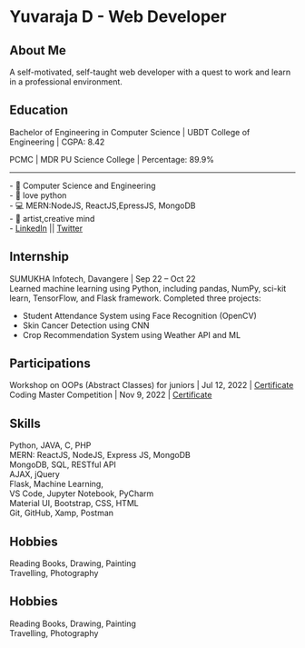 <!DOCTYPE html>
<html>
<head>
   
  
</head>
<body>
    <div class="header">
        <h1>Yuvaraja D - Web Developer</h1>
    </div>
    <div class="container">
        <div class="card">
            <h2>About Me</h2>
            <p>
                A self-motivated, self-taught web developer with a quest to work and learn in a professional environment.
            </p>
        </div>
        <div class="card">
            <h2>Education</h2>
            <p>
                Bachelor of Engineering in Computer Science | UBDT College of Engineering | CGPA: 8.42
            </p>
            <p>
                PCMC | MDR PU Science College | Percentage: 89.9%
            </p>
        </div>
        <!-- Add more cards for Internship, Projects, Participations, Skills, Hobbies, etc. -->
    </div>
   <hr>
- 🌱 Computer Science and Engineering <br>
- 🐍 love python<br>
- 💻 MERN:NodeJS, ReactJS,EpressJS, MongoDB<br>
- 🎨 artist,creative mind<br>
- <a href="https://www.linkedin.com/in/yuvaraja-d/" >LinkedIn</a> || <a href="https://twitter.com/Yuvaraj_D_" > Twitter </a>


<div class="container">
    <div class="card">
        <h2>Internship</h2>
        <p>
            SUMUKHA Infotech, Davangere | Sep 22 – Oct 22
            <br>
            Learned machine learning using Python, including pandas, NumPy, sci-kit learn, TensorFlow, and Flask framework. Completed three projects:
        </p>
        <ul>
            <li>Student Attendance System using Face Recognition (OpenCV)</li>
            <li>Skin Cancer Detection using CNN</li>
            <li>Crop Recommendation System using Weather API and ML</li>
        </ul>
    </div>
     <div class="card">
        <h2>Participations</h2>
        <p>
            Workshop on OOPs (Abstract Classes) for juniors | Jul 12, 2022 | <a href="certificate-link">Certificate</a>
            <br>
            Coding Master Competition | Nov 9, 2022 | <a href="certificate-link">Certificate</a>
        </p>
    </div>
    <div class="card">
        <h2>Skills</h2>
        <p>
            Python, JAVA, C, PHP
            <br>
            MERN: ReactJS, NodeJS, Express JS, MongoDB
            <br>
            MongoDB, SQL, RESTful API
            <br>
            AJAX, jQuery
            <br>
            Flask, Machine Learning,
            <br>
            VS Code, Jupyter Notebook, PyCharm
            <br>
            Material UI, Bootstrap, CSS, HTML
            <br>
            Git, GitHub, Xamp, Postman
        </p>
    </div>
    <div class="card">
        <h2>Hobbies</h2>
        <p>
            Reading Books, Drawing, Painting
            <br>
            Travelling, Photography
        </p>
    </div>
 <div class="card">
        <h2>Hobbies</h2>
        <p>
            Reading Books, Drawing, Painting
            <br>
            Travelling, Photography
        </p>
    </div>

</body>
</html>
